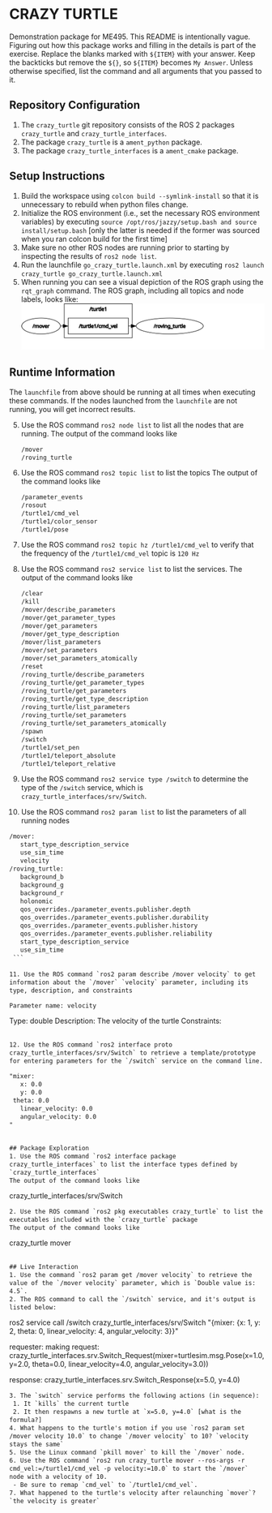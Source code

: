 # CRAZY TURTLE
Demonstration package for ME495.
This README is intentionally vague.
Figuring out how this package works and filling in the details is part of the
exercise. Replace the blanks marked with `${ITEM}` with your answer.
Keep the backticks but remove the `${}`, so `${ITEM}` becomes `My Answer`.
Unless otherwise specified, list the command and all arguments that you passed to it.

## Repository Configuration
1. The `crazy_turtle` git repository consists of the ROS 2 packages `crazy_turtle` and `crazy_turtle_interfaces`.
2. The package `crazy_turtle` is a `ament_python` package.
2. The package `crazy_turtle_interfaces` is a `ament_cmake` package.


## Setup Instructions
1. Build the workspace using `colcon build --symlink-install` so that it is unnecessary to rebuild when python files change.
2. Initialize the ROS environment (i.e., set the necessary ROS environment variables) by executing `source /opt/ros/jazzy/setup.bash and source install/setup.bash` [only the latter is needed if the former was sourced when you ran colcon build for the first time]
3. Make sure no other ROS nodes are running prior to starting by inspecting the results of `ros2 node list`.
3. Run the launchfile `go_crazy_turtle.launch.xml` by executing `ros2 launch crazy_turtle go_crazy_turtle.launch.xml`
4. When running you can see a visual depiction of the ROS graph using the `rqt_graph` command.
   The ROS graph, including all topics and node labels, looks like:
   ![The ROS Graph](rosgraph.svg)

## Runtime Information
The `launchfile` from above should be running at all times when executing these commands.
If the nodes launched from the `launchfile` are not running, you will get incorrect results.

5. Use the ROS command `ros2 node list` to list all the nodes that are running.
   The output of the command looks like
   ```
   /mover
   /roving_turtle
   ```
6. Use the ROS command `ros2 topic list` to list the topics
   The output of the command looks like
   ```
   /parameter_events
   /rosout
   /turtle1/cmd_vel
   /turtle1/color_sensor
   /turtle1/pose
   ```

7. Use the ROS command `ros2 topic hz /turtle1/cmd_vel` to verify that the frequency of the `/turtle1/cmd_vel` topic is `120 Hz`

8. Use the ROS command `ros2 service list` to list the services.
   The output of the command looks like
   ```
   /clear
   /kill
   /mover/describe_parameters
   /mover/get_parameter_types
   /mover/get_parameters
   /mover/get_type_description
   /mover/list_parameters
   /mover/set_parameters
   /mover/set_parameters_atomically
   /reset
   /roving_turtle/describe_parameters
   /roving_turtle/get_parameter_types
   /roving_turtle/get_parameters
   /roving_turtle/get_type_description
   /roving_turtle/list_parameters
   /roving_turtle/set_parameters
   /roving_turtle/set_parameters_atomically
   /spawn
   /switch
   /turtle1/set_pen
   /turtle1/teleport_absolute
   /turtle1/teleport_relative
   ```

9. Use the ROS command `ros2 service type /switch` to determine the type of the `/switch` service, which is `crazy_turtle_interfaces/srv/Switch`.

10. Use the ROS command `ros2 param list` to list the parameters of all running nodes
   ```
   /mover:
      start_type_description_service
      use_sim_time
      velocity
   /roving_turtle:
      background_b
      background_g
      background_r
      holonomic
      qos_overrides./parameter_events.publisher.depth
      qos_overrides./parameter_events.publisher.durability
      qos_overrides./parameter_events.publisher.history
      qos_overrides./parameter_events.publisher.reliability
      start_type_description_service
      use_sim_time
    ```

11. Use the ROS command `ros2 param describe /mover velocity` to get information about the `/mover` `velocity` parameter, including its type, description, and constraints
   ```
    Parameter name: velocity
   Type: double
   Description: The velocity of the turtle
   Constraints:
   ```

12. Use the ROS command `ros2 interface proto crazy_turtle_interfaces/srv/Switch` to retrieve a template/prototype for entering parameters for the `/switch` service on the command line.
   ```
    "mixer:
       x: 0.0
       y: 0.0
     theta: 0.0
       linear_velocity: 0.0
       angular_velocity: 0.0
    "
   ```

## Package Exploration
1. Use the ROS command `ros2 interface package crazy_turtle_interfaces` to list the interface types defined by `crazy_turtle_interfaces`
   The output of the command looks like
   ```
   crazy_turtle_interfaces/srv/Switch
   ```
2. Use the ROS command `ros2 pkg executables crazy_turtle` to list the executables included with the `crazy_turtle` package
   The output of the command looks like
   ```
   crazy_turtle mover
   ```

## Live Interaction
1. Use the command `ros2 param get /mover velocity` to retrieve the value of the `/mover velocity` parameter, which is `Double value is: 4.5`.
2. The ROS command to call the `/switch` service, and it's output is listed below:
   ```
   ros2 service call /switch crazy_turtle_interfaces/srv/Switch "{mixer: {x: 1, y: 2, theta: 0, linear_velocity: 4, angular_velocity: 3}}"

   requester: making request: crazy_turtle_interfaces.srv.Switch_Request(mixer=turtlesim.msg.Pose(x=1.0, y=2.0, theta=0.0, linear_velocity=4.0, angular_velocity=3.0))

   response:
   crazy_turtle_interfaces.srv.Switch_Response(x=5.0, y=4.0)
   ```
3. The `switch` service performs the following actions (in sequence):
    1. It `kills` the current turtle
    2. It then respawns a new turtle at `x=5.0, y=4.0` [what is the formula?]
4. What happens to the turtle's motion if you use `ros2 param set /mover velocity 10.0` to change `/mover velocity` to 10? `velocity stays the same`
5. Use the Linux command `pkill mover` to kill the `/mover` node.
6. Use the ROS command `ros2 run crazy_turtle mover --ros-args -r cmd_vel:=/turtle1/cmd_vel -p velocity:=10.0` to start the `/mover` node with a velocity of 10. 
    - Be sure to remap `cmd_vel` to `/turtle1/cmd_vel`.
7. What happened to the turtle's velocity after relaunching `mover`? `the velocity is greater`
